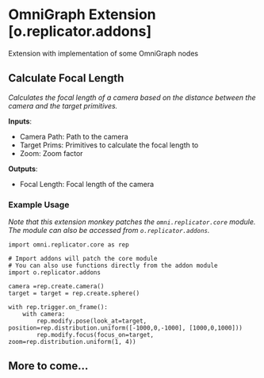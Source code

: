 # OmniGraph Extension [o.replicator.addons]
Extension with implementation of some OmniGraph nodes

## Calculate Focal Length
*Calculates the focal length of a camera based on the distance between the camera and the target primitives.*

**Inputs**:
- Camera Path: Path to the camera
- Target Prims: Primitives to calculate the focal length to
- Zoom: Zoom factor

**Outputs**:
- Focal Length: Focal length of the camera

### Example Usage
*Note that this extension monkey patches the `omni.replicator.core` module. The module can also be accessed from `o.replicator.addons`.*
```
import omni.replicator.core as rep

# Import addons will patch the core module
# You can also use functions directly from the addon module
import o.replicator.addons 

camera =rep.create.camera()
target = target = rep.create.sphere()

with rep.trigger.on_frame():
	with camera:
		rep.modify.pose(look_at=target, position=rep.distribution.uniform([-1000,0,-1000], [1000,0,1000]))
		rep.modify.focus(focus_on=target, zoom=rep.distribution.uniform(1, 4))
```

## More to come...